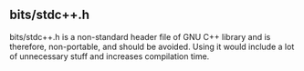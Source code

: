 ## bits/stdc++.h
bits/stdc++.h is a non-standard header file of GNU C++ library and is therefore, non-portable, and should be avoided. 
Using it would include a lot of unnecessary stuff and increases compilation time.
